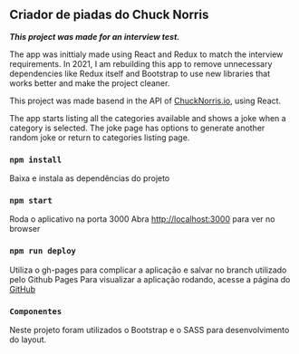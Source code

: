 ## Criador de piadas do Chuck Norris

***This project was made for an interview test.***

The app was inittialy made using React and Redux to match the interview requirements. In 2021, I am rebuilding this app to remove unnecessary dependencies like Redux itself and Bootstrap to use new libraries that works better and make the project cleaner.

This project was made basend in the API of [ChuckNorris.io](https://api.chucknorris.io/), using React.

The app starts listing all the categories available and shows a joke when a category is selected. The joke page has options to generate another random joke or return to categories listing page.

###  `npm install`
Baixa e instala as dependências do projeto

### `npm start`
Roda o aplicativo na porta 3000
Abra [http://localhost:3000](http://localhost:3000) para ver no browser

### `npm run deploy`
Utiliza o gh-pages para complicar a aplicação e salvar no branch utilizado pelo Github Pages
Para visualizar a aplicação rodando, acesse a página do [GitHub](http://raimedeiros.github.io/joker-norris)

###  `Componentes`
Neste projeto foram utilizados o Bootstrap e o SASS para desenvolvimento do layout.
